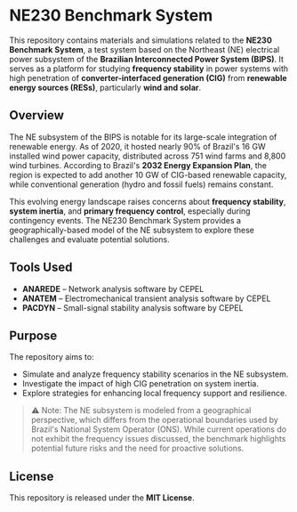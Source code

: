 # NE230 Benchmark System

This repository contains materials and simulations related to the **NE230 Benchmark System**, a test system based on the Northeast (NE) electrical power subsystem of the **Brazilian Interconnected Power System (BIPS)**. It serves as a platform for studying **frequency stability** in power systems with high penetration of **converter-interfaced generation (CIG)** from **renewable energy sources (RESs)**, particularly **wind and solar**.

## Overview

The NE subsystem of the BIPS is notable for its large-scale integration of renewable energy. As of 2020, it hosted nearly 90% of Brazil's 16 GW installed wind power capacity, distributed across 751 wind farms and 8,800 wind turbines. According to Brazil's **2032 Energy Expansion Plan**, the region is expected to add another 10 GW of CIG-based renewable capacity, while conventional generation (hydro and fossil fuels) remains constant.

This evolving energy landscape raises concerns about **frequency stability**, **system inertia**, and **primary frequency control**, especially during contingency events. The NE230 Benchmark System provides a geographically-based model of the NE subsystem to explore these challenges and evaluate potential solutions.

## Tools Used

- **ANAREDE** – Network analysis software by CEPEL
- **ANATEM** – Electromechanical transient analysis software by CEPEL
- **PACDYN** – Small-signal stability analysis software by CEPEL

## Purpose

The repository aims to:

- Simulate and analyze frequency stability scenarios in the NE subsystem.
- Investigate the impact of high CIG penetration on system inertia.
- Explore strategies for enhancing local frequency support and resilience.

> ⚠️ Note: The NE subsystem is modeled from a geographical perspective, which differs from the operational boundaries used by Brazil's National System Operator (ONS). While current operations do not exhibit the frequency issues discussed, the benchmark highlights potential future risks and the need for proactive solutions.

## License  
This repository is released under the **MIT License**. 